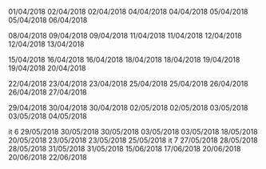 01/04/2018  02/04/2018
02/04/2018  04/04/2018
04/04/2018  05/04/2018
05/04/2018  06/04/2018

08/04/2018  09/04/2018
09/04/2018  11/04/2018
11/04/2018  12/04/2018
12/04/2018  13/04/2018

15/04/2018  16/04/2018
16/04/2018  18/04/2018
18/04/2018  19/04/2018
19/04/2018  20/04/2018

22/04/2018  23/04/2018
23/04/2018  25/04/2018
25/04/2018  26/04/2018
26/04/2018  27/04/2018

29/04/2018  30/04/2018
30/04/2018  02/05/2018
02/05/2018  03/05/2018
03/05/2018  04/05/2018

it 6
29/05/2018  30/05/2018
30/05/2018  03/05/2018
03/05/2018  18/05/2018
20/05/2018  23/05/2018
23/05/2018  25/05/2018
it 7
27/05/2018  28/05/2018
28/05/2018  31/05/2018
31/05/2018  15/06/2018
17/06/2018  20/06/2018
20/06/2018  22/06/2018
